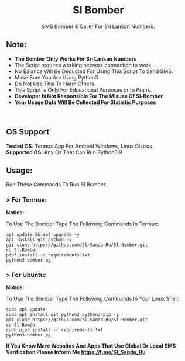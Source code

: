 <h1 align="center">Sl Bomber</h1>
<p align="center">SMS Bomber & Caller For Sri Lankan Numbers.</p>

## Note:
- **The Bomber Only Works For Sri Lankan Numbers**
- The Script requires working network connection to work.
- No Balance Will Be Deducted For Using This Script To Send SMS.
- Make Sure You Are Using Python3.
- Do Not Use This To Harm Others.
- This Script Is Only For Educational Purposes or to Prank.
- **Developer Is Not Responsible For The Misuse Of Sl-Bomber**
- **Your Usage Data Will Be Collected For Statistic Purposes**
<br>

## OS Support
**Tested OS:**
Termux App For Android
Windows,
Linux Distros
<br>
**Supported OS:**
Any Os That Can Run Python3.9

## Usage:

Run These Commands To Run Sl Bomber

### > For Termux:

**Notice:** 

To Use The Bomber Type The Following Commands In Termux:
```
apt update && apt upgrade -y
apt install git python -y
git clone https://github.com/Sl-Sanda-Ru/Sl-Bomber.git
cd Sl-Bomber
pip3 install -r requirements.txt
python3 bomber.py
```
### > For Ubuntu:

**Notice:** 

To Use The Bomber Type The Following Commands In Your Linux Shell:
```
sudo apt update
sudo apt install git python3 python3-pip -y
git clone https://github.com/Sl-Sanda-Ru/Sl-Bomber.git
cd Sl-Bomber
sudo pip3 install -r requirements.txt
python3 bomber.py
```
**If You Know More Websites And Apps That Use Global Or Local SMS Verification Please Inform Me https://t.me/Sl_Sanda_Ru**
